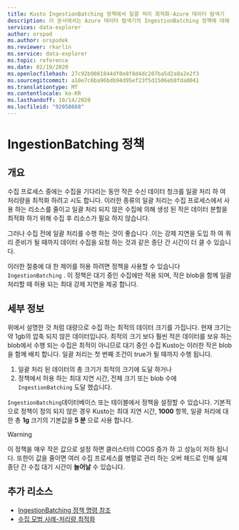 ```yaml
---
title: Kusto IngestionBatching 정책에서 일괄 처리 최적화-Azure 데이터 탐색기
description: 이 문서에서는 Azure 데이터 탐색기의 IngestionBatching 정책에 대해 설명 합니다.
services: data-explorer
author: orspod
ms.author: orspodek
ms.reviewer: rkarlin
ms.service: data-explorer
ms.topic: reference
ms.date: 02/19/2020
ms.openlocfilehash: 27c92b9081844df0e8f8d4dc207ba5d2a8a2e2f3
ms.sourcegitcommit: a10e7c6ba96bdb94d95ef23f5d1506eb8fda0041
ms.translationtype: MT
ms.contentlocale: ko-KR
ms.lasthandoff: 10/14/2020
ms.locfileid: "92058668"
---
```

# <a name="ingestionbatching-policy"></a>IngestionBatching 정책

## <a name="overview"></a>개요

수집 프로세스 중에는 수집을 기다리는 동안 작은 수신 데이터 청크를 일괄 처리 하 여 처리량을 최적화 하려고 시도 합니다.
이러한 종류의 일괄 처리는 수집 프로세스에서 사용 하는 리소스를 줄이고 일괄 처리 되지 않은 수집에 의해 생성 된 작은 데이터 분할을 최적화 하기 위해 수집 후 리소스가 필요 하지 않습니다.

그러나 수집 전에 일괄 처리를 수행 하는 것이 좋습니다 .이는 강제 지연을 도입 하 여 쿼리 준비가 될 때까지 데이터 수집을 요청 하는 것과 같은 종단 간 시간이 더 클 수 있습니다.

이러한 절충에 대 한 제어를 허용 하려면 정책을 사용할 수 있습니다 `IngestionBatching` .
이 정책은 대기 중인 수집에만 적용 되며, 작은 blob을 함께 일괄 처리할 때 허용 되는 최대 강제 지연을 제공 합니다.

## <a name="details"></a>세부 정보

위에서 설명한 것 처럼 대량으로 수집 하는 최적의 데이터 크기를 가집니다.
현재 크기는 약 1gb의 압축 되지 않은 데이터입니다. 최적의 크기 보다 훨씬 적은 데이터를 보유 하는 blob에서 수행 되는 수집은 최적이 아니므로 대기 중인 수집 Kusto는 이러한 작은 blob을 함께 배치 합니다. 일괄 처리는 첫 번째 조건이 true가 될 때까지 수행 됩니다.

1. 일괄 처리 된 데이터의 총 크기가 최적의 크기에 도달 하거나
2. 정책에서 허용 하는 최대 지연 시간, 전체 크기 또는 blob 수에 `IngestionBatching` 도달 했습니다.

`IngestionBatching`데이터베이스 또는 테이블에서 정책을 설정할 수 있습니다. 기본적으로 정책이 정의 되지 않은 경우 Kusto는 최대 지연 시간, **1000** 항목, 일괄 처리에 대 한 총 **1g** 크기의 기본값을 **5 분** 으로 사용 합니다.

> [!WARNING]
> 이 정책을 매우 작은 값으로 설정 하면 클러스터의 COGS 증가 하 고 성능이 저하 됩니다. 또한이 값을 줄이면 여러 수집 프로세스를 병렬로 관리 하는 오버 헤드로 인해 실제 종단 간 수집 대기 시간이 **늘어날** 수 있습니다.

## <a name="additional-resources"></a>추가 리소스

* [IngestionBatching 정책 명령 참조](../management/batching-policy.md)
* [수집 모범 사례-처리량 최적화](../api/netfx/kusto-ingest-best-practices.md#optimizing-for-throughput)
